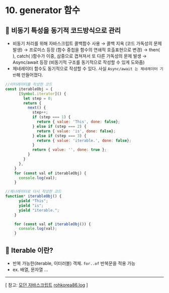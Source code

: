 # 10. generator 함수

## 🔖 **비동기 특성을 동기적 코드방식으로 관리**

- 비동기 처리를 위해 자바스크립트 콜백함수 사용 → 콜백 지옥 (코드 가독성의 문제 발생) → 프로미스 등장 (함수 중첩을 함수의 연쇄적 호출표현으로 변경) → then( ), catch( )함수가 이중, 삼중으로 겹쳐져서 또 다른 가독성의 문제 발생 → Async/await 등장 (비동기적 구조를 동기적으로 작성할 수 있게 도와줌)
- 제네레이터 함수도 동기적으로 작성할 수 있다. 사실 `Async/await 는 제네레이터 기반`해 만들어졌다.

```jsx
//이터레이터를 작성한 코드
const iterableObj = {
      [Symbol.iterator]() {  
        let step = 0;
        return {
          next() {
            step++;
            if (step === 1) {
              return { value: 'This', done: false};
            } else if (step === 2) {
              return { value: 'is', done: false};
            } else if (step === 3) {
              return { value: 'iterable.', done: false};
            }
            return { value: '', done: true };
          }
        }
      },
    }
    for (const val of iterableObj) {
      console.log(val);
    }
```

```jsx
//제너레이터로 다시 작성한 코드
function* iterableObj() {
      yield "This";
      yield "is";
      yield "iterable.";
    }

    for (const val of iterableObj()) {
      console.log(val);
    }
```

## 🔖 Iterable 이란?

- 반복 가능한(iterable, 이터러블) 객체. `for..of` 반복문을 적용 가능
- ex. 배열, 문자열 ...

---

[ 참고: [모던 자바스크립트](https://ko.javascript.info/iterable) [rohkorea86.log](https://velog.io/@rohkorea86/Generator-%ED%95%A8%EC%88%98%EB%A5%BC-%EC%9D%B4%ED%95%B4%ED%95%B4%EB%B3%B4%EC%9E%90-%EC%9D%B4%EB%A1%A0%ED%8E%B8-%EC%99%9C-%EC%A0%9C%EB%84%A4%EB%A0%88%EC%9D%B4%ED%84%B0-%ED%95%A8%EC%88%98%EB%A5%BC-%EC%8D%A8%EC%95%BC-%ED%95%98%EB%8A%94%EA%B0%80) ]